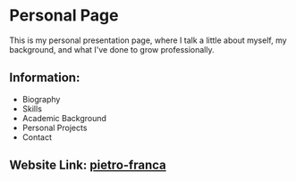 # Personal Page

This is my personal presentation page, where I talk a little about myself, my background, and what I've done to grow professionally.

## Information:

- Biography
- Skills
- Academic Background
- Personal Projects
- Contact

## Website Link: [pietro-franca](https://pietro-franca.github.io)
